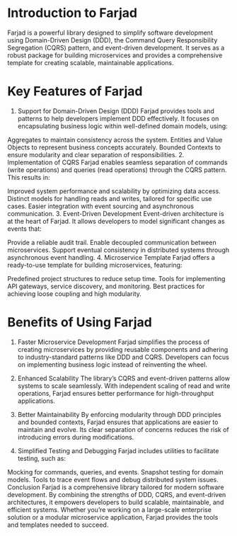 # Introduction to Farjad
Farjad is a powerful library designed to simplify software development using Domain-Driven Design (DDD), the Command Query Responsibility Segregation (CQRS) pattern, and event-driven development. It serves as a robust package for building microservices and provides a comprehensive template for creating scalable, maintainable applications.

# Key Features of Farjad
1. Support for Domain-Driven Design (DDD)
Farjad provides tools and patterns to help developers implement DDD effectively. It focuses on encapsulating business logic within well-defined domain models, using:

Aggregates to maintain consistency across the system.
Entities and Value Objects to represent business concepts accurately.
Bounded Contexts to ensure modularity and clear separation of responsibilities.
2. Implementation of CQRS
Farjad enables seamless separation of commands (write operations) and queries (read operations) through the CQRS pattern. This results in:

Improved system performance and scalability by optimizing data access.
Distinct models for handling reads and writes, tailored for specific use cases.
Easier integration with event sourcing and asynchronous communication.
3. Event-Driven Development
Event-driven architecture is at the heart of Farjad. It allows developers to model significant changes as events that:

Provide a reliable audit trail.
Enable decoupled communication between microservices.
Support eventual consistency in distributed systems through asynchronous event handling.
4. Microservice Template
Farjad offers a ready-to-use template for building microservices, featuring:

Predefined project structures to reduce setup time.
Tools for implementing API gateways, service discovery, and monitoring.
Best practices for achieving loose coupling and high modularity.
# Benefits of Using Farjad
1. Faster Microservice Development
Farjad simplifies the process of creating microservices by providing reusable components and adhering to industry-standard patterns like DDD and CQRS. Developers can focus on implementing business logic instead of reinventing the wheel.

2. Enhanced Scalability
The library’s CQRS and event-driven patterns allow systems to scale seamlessly. With independent scaling of read and write operations, Farjad ensures better performance for high-throughput applications.

3. Better Maintainability
By enforcing modularity through DDD principles and bounded contexts, Farjad ensures that applications are easier to maintain and evolve. Its clear separation of concerns reduces the risk of introducing errors during modifications.

4. Simplified Testing and Debugging
Farjad includes utilities to facilitate testing, such as:

Mocking for commands, queries, and events.
Snapshot testing for domain models.
Tools to trace event flows and debug distributed system issues.
Conclusion
Farjad is a comprehensive library tailored for modern software development. By combining the strengths of DDD, CQRS, and event-driven architectures, it empowers developers to build scalable, maintainable, and efficient systems. Whether you’re working on a large-scale enterprise solution or a modular microservice application, Farjad provides the tools and templates needed to succeed.

